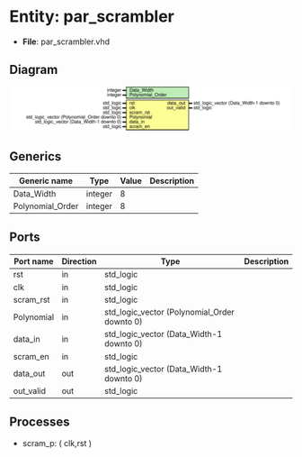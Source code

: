 # Entity: par_scrambler 

- **File**: par_scrambler.vhd
## Diagram

![Diagram](par_scrambler.svg "Diagram")
## Generics

| Generic name     | Type    | Value | Description |
| ---------------- | ------- | ----- | ----------- |
| Data_Width       | integer | 8     |             |
| Polynomial_Order | integer | 8     |             |
## Ports

| Port name  | Direction | Type                                         | Description |
| ---------- | --------- | -------------------------------------------- | ----------- |
| rst        | in        | std_logic                                    |             |
| clk        | in        | std_logic                                    |             |
| scram_rst  | in        | std_logic                                    |             |
| Polynomial | in        | std_logic_vector (Polynomial_Order downto 0) |             |
| data_in    | in        | std_logic_vector (Data_Width-1 downto 0)     |             |
| scram_en   | in        | std_logic                                    |             |
| data_out   | out       | std_logic_vector (Data_Width-1 downto 0)     |             |
| out_valid  | out       | std_logic                                    |             |
## Processes
- scram_p: ( clk,rst )
